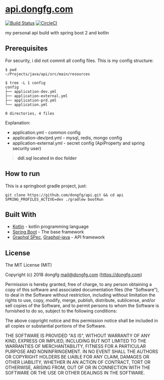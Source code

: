 # [api.dongfg.com](https://api.dongfg.com)
[![Build Status](https://travis-ci.org/dongfg/api.svg?branch=master)](https://travis-ci.org/dongfg/api)
[![CircleCI](https://circleci.com/gh/dongfg/api.svg?style=svg)](https://circleci.com/gh/dongfg/api)

my personal api build with spring boot 2 and kotlin


## Prerequisites
For security, i did not commit all config files. This is my config structure:
```shell
$ pwd
~/Projects/java/api/src/main/resources

$ tree -L 1 config
config
├── application-dev.yml
├── application-external.yml
├── application-prd.yml
└── application.yml

0 directories, 4 files

```
Explanation: 
* application.yml - common config
* application-dev/prd.yml - mysql, redis, mongo config
* application-external.yml - secret config (ApiProperty and spring security user)

> **ddl.sql located in doc folder**

## How to run
This is a springboot gradle project, just:
```shell
git clone https://github.com/dongfg/api.git && cd api
SPRING_PROFILES_ACTIVE=dev ./gradlew bootRun
```

## Built With
* [Kotlin](https://kotlinlang.org/) - kotlin programming language
* [Spring Boot](https://projects.spring.io/spring-boot/) - The base framework
* [Graphql SPec](https://graphql.org/), [Graphql-java](https://github.com/graphql-java/graphql-java)  - API framework

## License
The MIT License (MIT)

Copyright (c) 2018 dongfg <mail@dongfg.com> (https://dongfg.com)

Permission is hereby granted, free of charge, to any person obtaining a copy
of this software and associated documentation files (the "Software"), to deal
in the Software without restriction, including without limitation the rights
to use, copy, modify, merge, publish, distribute, sublicense, and/or sell
copies of the Software, and to permit persons to whom the Software is
furnished to do so, subject to the following conditions:

The above copyright notice and this permission notice shall be included in
all copies or substantial portions of the Software.

THE SOFTWARE IS PROVIDED "AS IS", WITHOUT WARRANTY OF ANY KIND, EXPRESS OR
IMPLIED, INCLUDING BUT NOT LIMITED TO THE WARRANTIES OF MERCHANTABILITY,
FITNESS FOR A PARTICULAR PURPOSE AND NONINFRINGEMENT. IN NO EVENT SHALL THE
AUTHORS OR COPYRIGHT HOLDERS BE LIABLE FOR ANY CLAIM, DAMAGES OR OTHER
LIABILITY, WHETHER IN AN ACTION OF CONTRACT, TORT OR OTHERWISE, ARISING FROM,
OUT OF OR IN CONNECTION WITH THE SOFTWARE OR THE USE OR OTHER DEALINGS IN
THE SOFTWARE.
